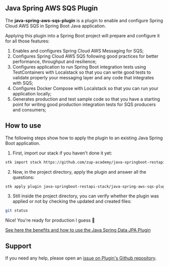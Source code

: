 ## Java Spring AWS SQS Plugin

The **java-spring-aws-sqs-plugin** is a plugin to enable and configure Spring Cloud AWS SQS in Spring Boot Java application.

Applying this plugin into a Spring Boot project will prepare and configure it for all those features:

1. Enables and configures Spring Cloud AWS Messaging for SQS;
2. Configures Spring Cloud AWS SQS following good practices for better performance, throughput and resilience;
3. Configures application to run Spring Boot integration tests using TestContainers with Localstack so that you can write good tests to validate properly your messaging layer and any code that integrates with SQS;
4. Configures Docker Compose with Localstack so that you can run your application locally;
5. Generates production and test sample code so that you have a starting point for writing good production integration tests for SQS producers and consumers;


## How to use

The following steps show how to apply the plugin to an existing Java Spring Boot application.

1. First, import our stack if you haven't done it yet:
```sh
stk import stack https://github.com/zup-academy/java-springboot-restapi-stack
```

2. Now, in the project directory, apply the plugin and answer all the questions:
```sh
stk apply plugin java-springboot-restapi-stack/java-spring-aws-sqs-plugin
```

3. Still inside the project directory, you can verify whether the plugin was applied or not by checking the updated and created files:
```sh
git status
```

Nice! You're ready for production I guess 🥳

[See here the benefits and how to use the Java Spring Data JPA Plugin](https://www.youtube.com/watch?v=amlI3pHkyh8)

## Support

If you need any help, please open an [issue on Plugin's Github repository](https://github.com/zup-academy/java-spring-aws-sqs-plugin). 
